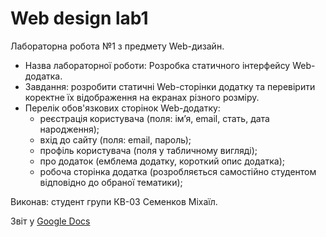 # Web design lab1

Лабораторна робота №1 з предмету Web-дизайн.

- Назва лабораторної роботи: Розробка статичного інтерфейсу Web-додатка.
- Завдання: розробити статичні Web-сторінки додатку та перевірити коректне їх відображення на екранах різного розміру.
- Перелік обов'язкових сторінок Web-додатку:
  - реєстрація користувача (поля: ім’я, email, стать, дата народження);
  - вхід до сайту (поля: email, пароль);
  - профіль користувача (поля у табличному вигляді);
  - про додаток (емблема додатку, короткий опис додатка);
  - робоча сторінка додатка (розробляється самостійно студентом відповідно до обраної тематики);

Виконав: студент групи КВ-03 Семенков Міхаїл.

Звіт у [Google Docs](https://docs.google.com/document/d/1OEH09fTTlJGGphTGBTL_OTVYYPX_wj6s9cmLCSlLBWg/edit?usp=sharing)

